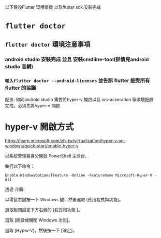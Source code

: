 以下假設Flutter 環境變數 以及flutter sdk 安裝完成
# ```flutter doctor```

## ```flutter doctor``` 環境注意事項

### android studio 安裝完成 並且 安裝cmdline-tool(詳情見android studio 官網)

###  ```輸入flutter doctor --android-licenses``` 並告訴 flutter 接受所有flutter 的協議



配置:
如同android studio 需要將hyper-v 開啟以及 vm-acceration 等環境配置完成。必須先將hyper-v 開啟
# hyper-v 開啟方式
https://learn.microsoft.com/zh-tw/virtualization/hyper-v-on-windows/quick-start/enable-hyper-v

以系統管理員身分開啟 PowerShell 主控台。

執行以下命令：
```
Enable-WindowsOptionalFeature -Online -FeatureName Microsoft-Hyper-V -All
```
透過 介面:

以滑鼠右鍵按一下 Windows 鍵，然後選取 \[應用程式與功能\]。

選取相關設定下方右側的 [程式和功能 ]。

選取 [開啟或關閉 Windows 功能]。

選取 [Hyper-V]，然後按一下 [確定]。

